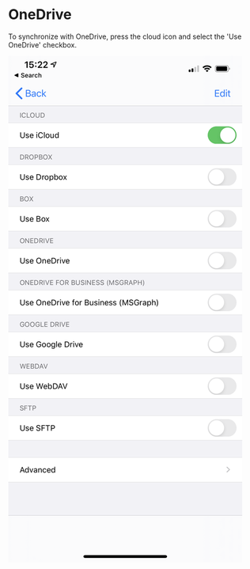 # OneDrive

To synchronize with OneDrive, press the cloud icon and select the 'Use OneDrive' checkbox.

![Cloud provider page](../../.gitbook/assets/image%20%288%29.png)

